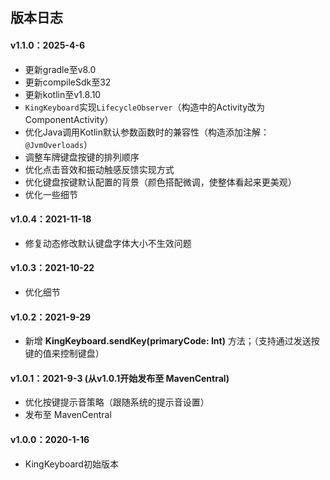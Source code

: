## 版本日志

#### v1.1.0：2025-4-6
* 更新gradle至v8.0
* 更新compileSdk至32
* 更新kotlin至v1.8.10
* `KingKeyboard`实现`LifecycleObserver`（构造中的Activity改为ComponentActivity）
* 优化Java调用Kotlin默认参数函数时的兼容性（构造添加注解：`@JvmOverloads`）
* 调整车牌键盘按键的排列顺序
* 优化点击音效和振动触感反馈实现方式
* 优化键盘按键默认配置的背景（颜色搭配微调，使整体看起来更美观）
* 优化一些细节

#### v1.0.4：2021-11-18
* 修复动态修改默认键盘字体大小不生效问题

#### v1.0.3：2021-10-22
* 优化细节

#### v1.0.2：2021-9-29
* 新增 **KingKeyboard.sendKey(primaryCode: Int)** 方法；（支持通过发送按键的值来控制键盘）

#### v1.0.1：2021-9-3 (从v1.0.1开始发布至 MavenCentral)
* 优化按键提示音策略（跟随系统的提示音设置）
* 发布至 MavenCentral

#### v1.0.0：2020-1-16
* KingKeyboard初始版本
